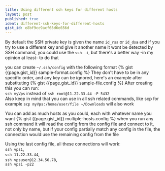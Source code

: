 ```yaml
---
title: Using different ssh keys for different hosts
layout: post
published: true
ident: different-ssh-keys-for-different-hosts
gist_id: e8bf9cc9acf65d6e656d
---
```

By default the SSH private key is given the name `id_rsa`  or `id_dsa` and if you try to use a different key and give it another name it wont be detected by SSH command,
you could use the `ssh -i`, but there's a better way -in my opinion at least- to do that
<!-- more -->
you can create `~/.ssh/config` with the following format
{% gist {{page.gist_id}} sample-format.config %}
They don't have to be in any specific order, and any key can be ignored, here's an example after substituting
{% gist {{page.gist_id}} sample-file.config %}
After creating this you can run:  
`ssh myVps`  instead of
`ssh root@11.22.33.44 -P 5432`  
Also keep in mind that you can use in all ssh related commands, like scp for example  `scp myVps:/home/user/file ~/Downloads`  will also work

You can add as much hosts as you could, each with whatever name you want
{% gist {{page.gist_id}} multiple-hosts.config %}
when you run any ssh command it will read the config from the config file and connect to it, not only by name, but if your config partially
match any config in the file, the connection would use the remaining config from the file

Using the last config file, all these connections will work:  
`ssh vps1`,  
`ssh 11.22.33.44`,  
`ssh vpsuser@12.34.56.78`,  
`ssh vps1 -p22`
